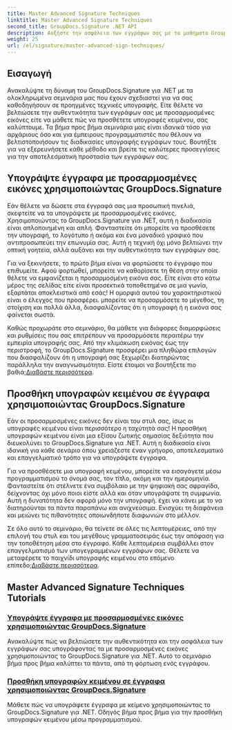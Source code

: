 ```yaml
---
title: Master Advanced Signature Techniques
linktitle: Master Advanced Signature Techniques
second_title: GroupDocs.Signature .NET API
description: Αυξήστε την ασφάλεια των εγγράφων σας με τα μαθήματα GroupDocs.Signature για .NET. Μάθετε προηγμένες τεχνικές υπογραφής, από προσαρμοσμένες εικόνες έως υπογραφές κειμένου.
weight: 25
url: /el/signature/master-advanced-sign-techniques/
---
```

## Εισαγωγή

Ανακαλύψτε τη δύναμη του GroupDocs.Signature για .NET με τα ολοκληρωμένα σεμινάρια μας που έχουν σχεδιαστεί για να σας καθοδηγήσουν σε προηγμένες τεχνικές υπογραφής. Είτε θέλετε να βελτιώσετε την αυθεντικότητα των εγγράφων σας με προσαρμοσμένες εικόνες είτε να μάθετε πώς να προσθέτετε υπογραφές κειμένου, σας καλύπτουμε. Τα βήμα προς βήμα σεμινάρια μας είναι ιδανικά τόσο για αρχάριους όσο και για έμπειρους προγραμματιστές που θέλουν να βελτιστοποιήσουν τις διαδικασίες υπογραφής εγγράφων τους. Βουτήξτε για να εξερευνήσετε κάθε μέθοδο και βρείτε τις καλύτερες προσεγγίσεις για την αποτελεσματική προστασία των εγγράφων σας. 

## Υπογράψτε έγγραφα με προσαρμοσμένες εικόνες χρησιμοποιώντας GroupDocs.Signature
Εάν θέλετε να δώσετε στα έγγραφά σας μια προσωπική πινελιά, σκεφτείτε να τα υπογράψετε με προσαρμοσμένες εικόνες. Χρησιμοποιώντας το GroupDocs.Signature για .NET, αυτή η διαδικασία είναι απλοποιημένη και απλή. Φανταστείτε ότι μπορείτε να προσθέσετε την υπογραφή, το λογότυπο ή ακόμα και ένα μοναδικό γραφικό που αντιπροσωπεύει την επωνυμία σας. Αυτή η τεχνική όχι μόνο βελτιώνει την οπτική γοητεία, αλλά αυξάνει και την αυθεντικότητα των εγγράφων σας.

Για να ξεκινήσετε, το πρώτο βήμα είναι να φορτώσετε το έγγραφο που επιθυμείτε. Αφού φορτωθεί, μπορείτε να καθορίσετε τη θέση στην οποία θέλετε να εμφανίζεται η προσαρμοσμένη εικόνα σας. Είτε είναι στο κάτω μέρος της σελίδας είτε είναι προσεκτικά τοποθετημένο σε μια γωνία, εξαρτάται αποκλειστικά από εσάς! Η ομορφιά αυτού του χαρακτηριστικού είναι ο έλεγχος που προσφέρει. μπορείτε να προσαρμόσετε το μέγεθος, τη στοίχιση και πολλά άλλα, διασφαλίζοντας ότι η υπογραφή ή η εικόνα σας φαίνεται σωστά.

Καθώς προχωράτε στο σεμινάριο, θα μάθετε για διάφορες διαμορφώσεις και ρυθμίσεις που σας επιτρέπουν να προσαρμόσετε περαιτέρω την εμπειρία υπογραφής σας. Από την κλιμάκωση εικόνας έως την περιστροφή, το GroupDocs.Signature προσφέρει μια πληθώρα επιλογών που διασφαλίζουν ότι η υπογραφή σας ξεχωρίζει διατηρώντας παράλληλα την αναγνωσιμότητα. Είστε έτοιμοι να βουτήξετε πιο βαθιά;[Διαβάστε περισσότερα](./sign-documents-with-custom-image/).

## Προσθήκη υπογραφών κειμένου σε έγγραφα χρησιμοποιώντας GroupDocs.Signature
Εάν οι προσαρμοσμένες εικόνες δεν είναι του στυλ σας, ίσως οι υπογραφές κειμένου είναι περισσότερο η ταχύτητά σας! Η προσθήκη υπογραφών κειμένου είναι μια εξίσου ζωτικής σημασίας δεξιότητα που διευκολύνει το GroupDocs.Signature για .NET. Αυτή η διαδικασία είναι ιδανική για κάθε σενάριο όπου χρειάζεστε έναν γρήγορο, αποτελεσματικό και επαγγελματικό τρόπο για να υπογράψετε έγγραφα.

Για να προσθέσετε μια υπογραφή κειμένου, μπορείτε να εισαγάγετε μέσω προγραμματισμού το όνομά σας, τον τίτλο, ακόμη και την ημερομηνία. Φανταστείτε ότι στέλνετε ένα συμβόλαιο με την ψηφιακή σας σφραγίδα, δείχνοντας όχι μόνο ποιοι είστε αλλά και όταν υπογράψατε τη συμφωνία. Αυτή η δυνατότητα δεν αφορά μόνο την υπογραφή. έχει να κάνει με το να διατηρούνται τα πάντα παραπάνω και ανιχνεύσιμα. Ενισχύει τη διαφάνεια και μειώνει τις πιθανότητες οποιωνδήποτε διαφωνιών στο μέλλον.

 Σε όλο αυτό το σεμινάριο, θα τείνετε σε όλες τις λεπτομέρειες, από την επιλογή του στυλ και του μεγέθους γραμματοσειράς έως την απόφαση για την τοποθέτηση μέσα στο έγγραφο. Κάθε λεπτομέρεια συμβάλλει στον επαγγελματισμό των υπογεγραμμένων εγγράφων σας. Θέλετε να μεταφέρετε το παιχνίδι υπογραφής κειμένου στο επόμενο επίπεδο;[Διαβάστε περισσότερα](./add-text-signatures-to-documents/).

## Master Advanced Signature Techniques Tutorials
### [Υπογράψτε έγγραφα με προσαρμοσμένες εικόνες χρησιμοποιώντας GroupDocs.Signature](./sign-documents-with-custom-image/)
Ανακαλύψτε πώς να βελτιώσετε την αυθεντικότητα και την ασφάλεια των εγγράφων σας υπογράφοντας τα με προσαρμοσμένες εικόνες χρησιμοποιώντας το GroupDocs.Signature για .NET. Αυτό το σεμινάριο βήμα προς βήμα καλύπτει τα πάντα, από τη φόρτωση ενός εγγράφου.
### [Προσθήκη υπογραφών κειμένου σε έγγραφα χρησιμοποιώντας GroupDocs.Signature](./add-text-signatures-to-documents/)
Μάθετε πώς να υπογράφετε έγγραφα με κείμενο χρησιμοποιώντας το GroupDocs.Signature για .NET. Οδηγός βήμα προς βήμα για την προσθήκη υπογραφών κειμένου μέσω προγραμματισμού.